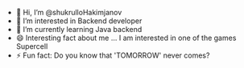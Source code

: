 - 👋 Hi, I’m @shukrulloHakimjanov
- 👀 I’m interested in Backend developer
- 🌱 I’m currently learning Java backend 
- 😄 Interesting fact about me ... I am interested in one  of the games Supercell 
- ⚡ Fun fact: Do you know that 'TOMORROW' never comes?

<!---
shukrulloHakimjanov/shukrulloHakimjanov is a ✨ special ✨ repository because its `README.md` (this file) appears on your GitHub profile.
You can click the Preview link to take a look at your changes.
--->

